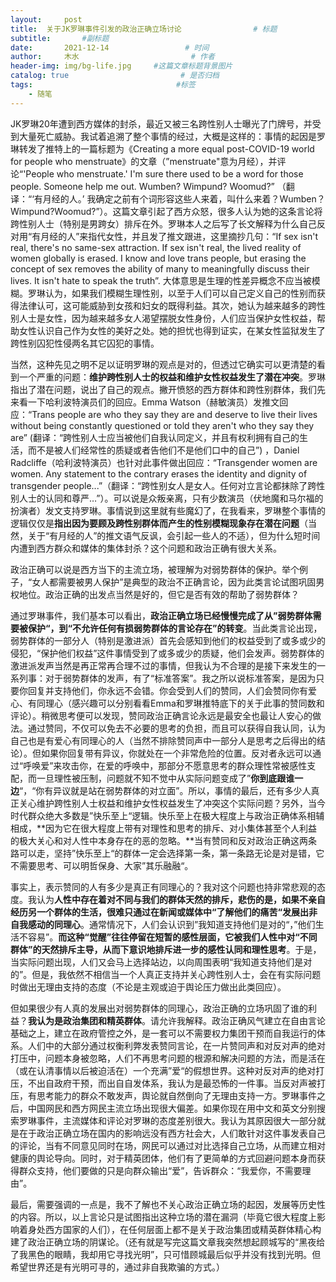 ```yaml
---
layout:     post                       
title:  关于JK罗琳事件引发的政治正确立场讨论                # 标题
subtitle:       #副标题
date:       2021-12-14                 # 时间
author:     木水                         # 作者
header-img: img/bg-life.jpg     #这篇文章标题背景图片
catalog: true                         # 是否归档
tags:                                #标签
    - 随笔
---
```

JK罗琳20年遭到西方媒体的封杀，最近又被三名跨性别人士曝光了门牌号，并受到大量死亡威胁。我试着追溯了整个事情的经过，大概是这样的：事情的起因是罗琳转发了推特上的一篇标题为《Creating a more equal post-COVID-19 world for people who menstruate》的文章（”menstruate"意为月经），并评论“'People who menstruate.' I'm sure there used to be a word for those people. Someone help me out. Wumben? Wimpund? Woomud?” （翻译：“‘有月经的人。’ 我确定之前有个词形容这些人来着，叫什么来着？Wumben？Wimpund?Woomud?”）。这篇文章引起了西方众怒，很多人认为她的这条言论将跨性别人士（特别是男跨女）排斥在外。罗琳本人之后写了长文解释为什么自己反对用“有月经的人”来指代女性，并且发了推文跟进，这里摘抄几句：“If sex isn't real, there's no same-sex attraction. If sex isn't real, the lived reality of women globally is erased. I know and love trans people, but erasing the concept of sex removes the ability of many to meaningfully discuss their lives. It isn't hate to speak the truth”. 大体意思是生理的性差异概念不应当被模糊。罗琳认为，如果我们模糊生理性别，以至于人们可以自己定义自己的性别而获得法律认可，这可能威胁到女孩和妇女的既得利益。其次，她认为越来越多的跨性别人士是女性，因为越来越多女人渴望摆脱女性身份，人们应当保护女性权益，帮助女性认识自己作为女性的美好之处。她的担忧也得到证实，在某女性监狱发生了跨性别囚犯性侵两名其它囚犯的事情。

当然，这种先见之明不足以证明罗琳的观点是对的，但透过它确实可以更清楚的看到一个严重的问题：**维护跨性别人士的权益和维护女性权益发生了潜在冲突**。罗琳指出了潜在问题，说出了自己的观点。撇开愤怒的西方群体和跨性别群体，我们先来看一下哈利波特演员们的回应。Emma Watson（赫敏演员）发推文回应：“Trans people are who they say they are and deserve to live their lives without being constantly questioned or told they aren't who they say they are” (翻译：“跨性别人士应当被他们自我认同定义，并且有权利拥有自己的生活，而不是被人们经常性的质疑或者告他们不是他们口中的自己”) ，Daniel Radcliffe（哈利波特演员）也针对此事件做出回应：“Transgender women are women. Any statement to the contrary erases the identity and dignity of transgender people...”（翻译：“跨性别女人是女人。任何对立言论都抹除了跨性别人士的认同和尊严…”）。可以说是众叛亲离，只有少数演员（伏地魔和马尔福的扮演者）发文支持罗琳。事情说到这里就有些魔幻了，在我看来，罗琳整个事情的逻辑仅仅是**指出因为要顾及跨性别群体而产生的性别模糊现象存在潜在问题**（当然，关于“有月经的人”的推文语气反讽，会引起一些人的不适），但为什么短时间内遭到西方群众和媒体的集体封杀？这个问题和政治正确有很大关系。

政治正确可以说是西方当下的主流立场，被理解为对弱势群体的保护。举个例子，“女人都需要被男人保护”是典型的政治不正确言论，因为此类言论试图巩固男权地位。政治正确的出发点当然是好的，但它是否有效的帮助了弱势群体？

通过罗琳事件，我们基本可以看出，**政治正确立场已经慢慢完成了从”弱势群体需要被保护“，到“不允许任何有损弱势群体的言论存在”的转变**。当此类言论出现，弱势群体的一部分人（特别是激进派）首先会感知到他们的权益受到了或多或少的侵犯，“保护他们权益”这件事情受到了或多或少的质疑，他们会发声。弱势群体的激进派发声当然是再正常再合理不过的事情，但我认为不合理的是接下来发生的一系列事：对于弱势群体的发声，有了“标准答案”。我之所以说标准答案，是因为只要你回复并支持他们，你永远不会错。你会受到人们的赞同，人们会赞同你有爱心、有同理心（感兴趣可以分别看看Emma和罗琳推特底下的关于此事的赞同数和评论）。稍微思考便可以发现，赞同政治正确言论永远是最安全也最让人安心的做法。通过赞同，不仅可以免去不必要的思考的负担，而且可以获得自我认同，认为自己也是有爱心有同理心的人（当然不排除赞同声中一部分人是思考之后得出的结论）。但如果你回复带有异议，你就处在一个非常危险的位置。反对者永远可以通过“呼唤爱”来攻击你，在爱的呼唤中，那部分不愿意思考的群众理性常被感性支配，而一旦理性被压制，问题就不知不觉中从实际问题变成了”**你到底跟谁一边**“，“你有异议就是站在弱势群体的对立面”。所以，事情的最后，还有多少人真正关心维护跨性别人士权益和维护女性权益发生了冲突这个实际问题？另外，当今时代群众绝大多数是”快乐至上“逻辑。快乐至上在极大程度上与政治正确体系相辅相成，**因为它在很大程度上带有对理性和思考的排斥、对小集体甚至个人利益的极大关心和对人性中本身存在的恶的忽略。**当有赞同和反对政治正确这两条路可以走，坚持”快乐至上“的群体一定会选择第一条，第一条路无论是对是错，它不需要思考、可以明哲保身、大家”其乐融融“。

事实上，表示赞同的人有多少是真正有同理心的？我对这个问题也持非常悲观的态度。我认为**人性中存在着对不同与我们的群体天然的排斥，悲伤的是，如果不亲自经历另一个群体的生活，很难只通过在新闻或媒体中“了解他们的痛苦“发展出非自我感动的同理心**。通常情况下，人们会认识到”我知道支持他们是对的“，”他们生活不容易”。**而这种“觉醒”往往停留在短暂的感性层面，它被我们人性中对“不同群体”的天然排斥主导，从而下意识地排斥进一步的感性认同和理性思考**。于是，当实际问题出现，人们又会马上选择站边，以向周围表明“我知道支持他们是对的”。但是，我依然不相信当一个人真正支持并关心跨性别人士，会在有实际问题时做出无理由支持的态度（不论是主观或迫于舆论压力做出此类回应）。

但如果很少有人真的发展出对弱势群体的同理心，政治正确的立场巩固了谁的利益？**我认为是政治集团和精英群体**。请允许我解释。政治正确风气建立在自由言论基础之上，建立在政府管控之外，是一套可以不需要权力集团干预而自我运行的体系。人们中的大部分通过权衡利弊发表赞同言论，在一片赞同声和对反对声的绝对打压中，问题本身被忽略，人们不再思考问题的根源和解决问题的方法，而是活在（或在认清事情以后被迫活在）一个充满”爱“的假想世界。这种对反对声的绝对打压，不出自政府干预，而出自自发体系，我认为是最恐怖的一件事。当反对声被打压，有思考能力的群众不敢发声，舆论就自然倒向了无理由支持一方。罗琳事件之后，中国网民和西方网民主流立场出现很大偏差。如果你现在用中文和英文分别搜索罗琳事件，主流媒体和评论对罗琳的态度差别很大。我认为其原因很大一部分就是在于政治正确立场在国内的影响远没有西方社会大，人们敢针对这件事发表自己的评论，当有不同意见同时在场，网民可以通过对比选择自己立场，从而建立相对健康的舆论导向。同时，对于精英团体，他们有了更简单的方式回避问题本身而获得群众支持，他们要做的只是向群众输出“爱”，告诉群众：“我爱你，不需要理由”。

最后，需要强调的一点是，我不了解也不关心政治正确立场的起因，发展等历史性的内容。所以，以上言论只是试图指出这种立场的潜在漏洞（毕竟它很大程度上影响着身处西方国家的人们），在任何层面上都不是关于政治集团或精英群体精心构建了政治正确立场的阴谋论。（还有就是写完这篇文章我突然想起顾城写的“黑夜给了我黑色的眼睛，我却用它寻找光明”，只可惜顾城最后似乎并没有找到光明。但希望世界还是有光明可寻的，通过非自我欺骗的方式。）

